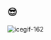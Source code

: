 ## 😎

 ![icegif-162](https://github.com/Vince9090/Vince9090/assets/143236024/314da98e-dca5-4125-8695-cfb3ce811f96)
